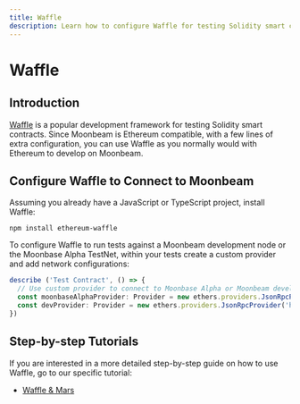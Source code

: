 ```yaml
---
title: Waffle
description: Learn how to configure Waffle for testing Solidity smart contracts to either a locally running Moonbeam development node or the Moonbase Alpha TestNet.
---
```


# Waffle

## Introduction

[Waffle](https://www.getwaffle.io/) is a popular development framework for testing Solidity smart contracts. Since Moonbeam is Ethereum compatible, with a few lines of extra configuration, you can use Waffle as you normally would with Ethereum to develop on Moonbeam.

## Configure Waffle to Connect to Moonbeam

Assuming you already have a JavaScript or TypeScript project, install Waffle:

```
npm install ethereum-waffle
```

To configure Waffle to run tests against a Moonbeam development node or the Moonbase Alpha TestNet, within your tests create a custom provider and add network configurations:

```typescript
describe ('Test Contract', () => {
  // Use custom provider to connect to Moonbase Alpha or Moonbeam development node
  const moonbaseAlphaProvider: Provider = new ethers.providers.JsonRpcProvider('https://rpc.testnet.moonbeam.network');
  const devProvider: Provider = new ethers.providers.JsonRpcProvider('http://localhost:9933');
})
```

## Step-by-step Tutorials

If you are interested in a more detailed step-by-step guide on how to use Waffle, go to our specific tutorial:

- [Waffle & Mars](/tutorials/moonbase-alpha/waffle-&-mars/)